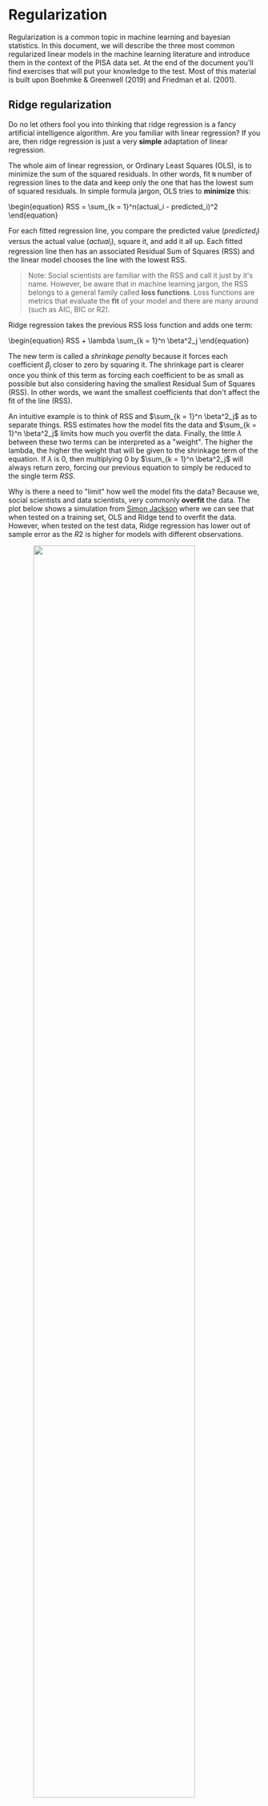 # Regularization



Regularization is a common topic in machine learning and bayesian statistics. In this document, we will describe the three most common regularized linear models in the machine learning literature and introduce them in the context of the PISA data set. At the end of the document you'll find exercises that will put your knowledge to the test. Most of this material is built upon Boehmke & Greenwell (2019) and Friedman et al. (2001).

## Ridge regularization

Do no let others fool you into thinking that ridge regression is a fancy artificial intelligence algorithm. Are you familiar with linear regression? If you are, then ridge regression is just a very **simple** adaptation of linear regression. 

The whole aim of linear regression, or Ordinary Least Squares (OLS), is to minimize the sum of the squared residuals. In other words, fit `N` number of regression lines to the data and keep only the one that has the lowest sum of squared residuals. In simple formula jargon, OLS tries to **minimize** this:

\begin{equation}
RSS = \sum_{k = 1}^n(actual_i - predicted_i)^2
\end{equation}

For each fitted regression line, you compare the predicted value ($predicted_i$) versus the actual value ($actual_i$), square it, and add it all up. Each fitted regression line then has an associated Residual Sum of Squares (RSS) and the linear model chooses the line with the lowest RSS.

> Note: Social scientists are familiar with the RSS and call it just by it's name. However, be aware that in machine learning jargon, the RSS belongs to a general family called  **loss functions**. Loss functions are metrics that evaluate the **fit** of your model and there are many around (such as AIC, BIC or R2).

Ridge regression takes the previous RSS loss function and adds one term:

\begin{equation}
RSS + \lambda \sum_{k = 1}^n \beta^2_j
\end{equation}

The new term is called a *shrinkage penalty* because it forces each coefficient $\beta_j$ closer to zero by squaring it. The shrinkage part is clearer once you think of this term as forcing each coefficient to be as small as possible but also considering having the smallest Residual Sum of Squares (RSS). In other words, we want the smallest coefficients that don't affect the fit of the line (RSS).

An intuitive example is to think of RSS and $\sum_{k = 1}^n \beta^2_j$ as to separate things. RSS estimates how the model fits the data and $\sum_{k = 1}^n \beta^2_j$ limits how much you overfit the data. Finally, the little $\lambda$ between these two terms can be interpreted as a "weight". The higher the lambda, the higher the weight that will be given to the shrinkage term of the equation. If $\lambda$ is 0, then multiplying 0 by $\sum_{k = 1}^n \beta^2_j$ will always return zero, forcing our previous equation to simply be reduced to the single term $RSS$.

Why is there a need to "limit" how well the model fits the data? Because we, social scientists and data scientists, very commonly **overfit** the data. The plot below shows a simulation from [Simon Jackson](https://drsimonj.svbtle.com/ridge-regression-with-glmnet) where we can see that when tested on a training set, OLS and Ridge tend to overfit the data. However, when tested on the test data, Ridge regression has lower out of sample error as the $R2$ is higher for models with different observations.

<img src="./figs/unnamed-chunk-1-1.png" width="80%" style="display: block; margin: auto;" />

The strength of the ridge regression comes from the fact that it compromises fitting the training data really well for improved generalization. In other words, we increase **bias** (because we force the coefficients to be smaller) for lower **variance** (but we make it more general). In other words, the whole gist behind ridge regression is penalizing very large coefficients for better generalization. 

Having that intuition in mind, the predictors of the ridge regression need to be standardized. Why is this the case? Because due to the scale of a predictor, its coefficient can be more penalized than other predictors. Suppose that you have the income of a particular person (measured in thousands per months) and time spent with their families (measured in seconds) and you're trying to predict happiness. A one unit increase in salary could be penalized much more than a one unit increase in time spent with their families **just** because a one unit increase in salary can be much bigger due to it's metric.

In R, you can fit a ridge regression (and nearly all other machine learning models) through the `caret` package. Let's load the packages that we will work with and read the data:


```r
library(caret) # Fitting machine learning models
library(rsample) # Create data partitions
library(vip) # For figuring out important variables for prediction

data_link <- "https://raw.githubusercontent.com/cimentadaj/ml_socsci/master/data/pisa_us_2018.csv"
pisa <- read.csv(data_link)
```

First thing we do is separate the training and test data. All of our modelling will be performed on the training data and the test data is saved for later (the test data must be completely ignored until you have your final tuned model).


```r
# Separate training/testing split

# Place a seed for reproducing the results
set.seed(23141)
split_pisa <- initial_split(data = pisa, prop = .7)
pisa_test <- testing(split_pisa)
pisa_train <- training(split_pisa)
```

The ridge regression has a parameter called `lambda` which needs to be set by us. `lambda` is the "weight" term in the ridge equation, which controls how much weight do we want to give to the "shrinkage penalty". If this lambda is 0, it means we attach **no** weight to the penalty term and swe will get the same result over OLS. Let's try that:


```r
############################# Ridge regression ################################
###############################################################################

ridge_grid <- data.frame(
  # Here we specify the lambda to be zero
  lambda = 0,
  # Here we specify the type of penalized regression: 0 is ridge regression
  alpha = 0
)

# The train function accepts several arguments
ridge_mod <- train(
  # math_score is the dependen variable and all other are independent variables
  math_score ~ MISCED + FISCED + HISEI + REPEAT + IMMIG + DURECEC + BSMJ,
  # The training data
  data = pisa_train,
  # The R package that runs the ridge regression
  method = "glmnet",
  # Here is where we pass the lambda argument
  tuneGrid = ridge_grid,
  lambda = 0,
  # Here is where the function standardizes the predictors before
  # fitting the models
  preProc = c("center", "scale"),
  trControl = trainControl(method = "none")
)

# Get ridge coefficients
res <- ridge_mod$finalModel
ridge_coef <- predict(res, s = 0, type = "coefficients")

############################# Linear model ####################################
###############################################################################

iv_vars <- c("MISCED", "FISCED", "HISEI", "REPEAT", "IMMIG", "DURECEC", "BSMJ")
pisa_tst <- pisa_train
pisa_tst[iv_vars] <- scale(pisa_tst[iv_vars])

lm_coef <- coef(
  lm(math_score ~ MISCED + FISCED + HISEI + REPEAT + IMMIG + DURECEC + BSMJ,
     data = pisa_tst)
)

############################# Comparing model #################################
###############################################################################

comparison <-
  data.frame(coefs = names(lm_coef),
             `Linear coefficients` = unname(round(lm_coef, 2)),
             `Ridge coefficients` = round(as.vector(ridge_coef), 2))

knitr::kable(comparison)
```



coefs          Linear.coefficients   Ridge.coefficients
------------  --------------------  -------------------
(Intercept)                 473.05               473.05
MISCED                        2.94                 2.94
FISCED                       11.78                11.78
HISEI                        18.07                18.07
REPEAT                      -22.09               -22.09
IMMIG                         6.01                 6.01
DURECEC                       0.55                 0.55
BSMJ                         10.62                10.62

Coming from a social science background, it might seem counterintuitive that the researcher has to specify tuning parameters for the model. In traditional social science statistics, models usually estimate similar values internally and the user doesn't have to think about them. However, there are strategies already implemented to explore the combination of many possible values. With our previous example, we just have to add a number of lambda values and `train` will find the best one:


```r
set.seed(663421)

ridge_grid <- data.frame(
  # Here we specify the lambda to several possible values
  lambda = seq(0, 3, length.out = 300),
  # Here we specify the type of penalized regression: 0 is ridge regression
  alpha = 0
)

ridge_mod <- train(
  math_score ~ MISCED + FISCED + HISEI + REPEAT + IMMIG + DURECEC + BSMJ,
  data = pisa_train,
  method = "glmnet",
  tuneGrid = ridge_grid,
  preProc = c("center", "scale"),
  # Performs cross validation through all grid parameters
  trControl = trainControl(method = "cv", number = 5)
)

plot(ridge_mod$finalModel, xvar = "lambda", label = TRUE)
```

<img src="./figs/unnamed-chunk-5-1.png" width="80%" style="display: block; margin: auto;" />

Here we can see how our coefficients are affected by increasing weight of the `lambda` parameter. And we can figure out the best lambda inspecting `bestTune` inside `ridge_mod`:


```r
best_lambda_ridge <- ridge_mod$bestTune$lambda
best_lambda_ridge
```

```
## [1] 2.67893
```

However, there's no need to rerun the model with this optimal value; since `train` **had** to run that model, it saves it as the most optimal:


```r
holdout_ridge <-
  RMSE(
    predict(ridge_mod, pisa_test, s = best_lambda_ridge),
    pisa_test$math_score
  )

train_rmse_ridge <-
  ridge_mod$results %>%
  filter(lambda == best_lambda_ridge) %>%
  pull(RMSE)

c(holdout_rmse = holdout_ridge, train_rmse = train_rmse_ridge)
```

```
## holdout_rmse   train_rmse 
##     79.11585     76.37490
```

The holdout RMSE will always be higher than the training RMSE as the training set nearly always **memorizes** the data better for the training.

## Lasso regularization

The Lasso regularization is very similar to the ridge regularization where only one thing changes: the penalty term. Instead of squaring the coefficients in the penalty term, the lasso regularization takes the absolute value of the coefficient.

\begin{equation}
RSS + \lambda \sum_{k = 1}^n |\beta_j|
\end{equation}

Althought it might not be self-evident from this, the lasso reguralization has an important distinction: it can force a coefficient to be zero. This means that lasso does a selection of variables which have big coefficients while not compromising the RSS of the model. The problem with ridge regression is that as the number of variables increases, the training error will almost always decrease but the test error will not.

For example, if we define the same model from above using a lasso, you'll see that it forces coefficients to be **exactly zero** if they don't add anything relative to the RSS of the model. This means that variables which do not add anything to the model will be excluded unless they add explanatory power that compensates the size of their coefficient. Here's the same lasso example:



```r
set.seed(663421)

lasso_grid <- data.frame(
  # Here we specify the lambda to several possible values
  lambda = seq(0, 3, length.out = 300),
  # Here we specify the type of penalized regression: 1 is lasso regression
  alpha = 1
)

lasso_mod <- train(
  math_score ~ MISCED + FISCED + HISEI + REPEAT + IMMIG + DURECEC + BSMJ,
  data = pisa_train,
  method = "glmnet",
  tuneGrid = lasso_grid,
  preProc = c("center", "scale"),
  trControl = trainControl(method = "cv")
)

plot(lasso_mod$finalModel, xvar = "lambda", label = TRUE)
```

<img src="./figs/unnamed-chunk-8-1.png" width="80%" style="display: block; margin: auto;" />

In contrast to the ridge regression, where coefficients are forced to be close to zero, the lasso penalty actually forces some coefficients **to be zero**. This property means that the lasso makes a **selection of the variables with the higher coefficients** and eliminates those which do not have a strong relationship. Lasso is usually better at model interpretation because it removes redundant variables while ridge can be useful if you want to keep a number of variables in the model, despite them being weak predictors (as controls, for example).

The lasso actually works exactly as the ridge in the `caret` package, meaning that it automatically checks the most optimal value for lambda:


```r
best_lambda_lasso <- lasso_mod$bestTune$lambda
best_lambda_lasso
```

```
## [1] 0.1906355
```

To actually check the final model and which variables are kept, we can access it:


```r
holdout_lasso <-
  RMSE(
    predict(lasso_mod, pisa_test, s = best_lambda_lasso),
    pisa_test$math_score
  )

train_rmse_lasso <-
  lasso_mod$results %>%
  filter(lambda == best_lambda_lasso) %>%
  pull(RMSE)

c(holdout_rmse = holdout_lasso, train_rmse = train_rmse_lasso)
```

```
## holdout_rmse   train_rmse 
##     79.13141     76.31036
```

So far, we can check which model is performing better:


```r
model_comparison <-
  data.frame(
    type = c("test RMSE", "training RMSE"),
    ridge = c(holdout_ridge, train_rmse_ridge),
    lasso = c(holdout_lasso, train_rmse_lasso)
  )

model_comparison
```

```
##            type    ridge    lasso
## 1     test RMSE 79.11585 79.13141
## 2 training RMSE 76.37490 76.31036
```

Currently the ridge regression has a very minor advantaged over the lasso yet the difference is probably within the margin of error. Depending on your aim, you might want to choose either of the models. For example, if our models contained a lot of variables, lasso might be more interpretable as it reduces the number of variables. However, if you have reasons to believe that keeping all variables in the model is important, then ridge provides an advantage.

## Elastic Net regularization

If you're aware of ridge and lasso, then elastic net regularization is a logical step. Elastic Net (the name sounds fancy, but it is also an adaptation of OLS) combines both penalties to form one single equation.

Here we define our ridge penalty:

$$ridge = \lambda \sum_{k = 1}^n |\beta_j|$$

And here we define our lasso penalty:

$$lasso = \lambda \sum_{k = 1}^n \beta_j^2$$

Elastic net regularization is the addition of these two penalties in comparison to the RSS:

$$RSS + lasso + ridge$$

I think the best explanation for elastic net reguarlization comes from Boehmke & Greenwell (2019):

> Although lasso models perform feature selection, when two strongly correlated features are pushed towards zero, one may be pushed fully to zero while the other remains in the model. Furthermore, the process of one being in and one being out is not very systematic. In contrast, the ridge regression penalty is a little more effective in systematically handling correlated features together. Consequently, the advantage of the elastic net penalty is that it enables effective regularization via the ridge penalty with the feature selection characteristics of the lasso penalty.

Essentially, you now have two tuning parameters. In the grid of values, instead of specifying an alpha of `0` (ridge) or `1` (lasso), `caret` will slide through several values of `alpha` ranging from 0 to 1 and compare that to several values of `lambda`.

However, `train` can already take care of this and calculate the most optimal value automatically with specifying a grid of values:


```r
set.seed(663421)

elnet_mod <- train(
  math_score ~ MISCED + FISCED + HISEI + REPEAT + IMMIG + DURECEC + BSMJ,
  data = pisa_train,
  method = "glmnet",
  preProc = c("center", "scale"),
  trControl = trainControl(method = "cv"),
  # Here 25 means that it will try 25 values of
  # alpha and then N numbers of alpha
  tuneLength = 25
)

best_lambda_elnet <- elnet_mod$bestTune$lambda

holdout_elnet <-
  RMSE(
    predict(elnet_mod, pisa_test),
    pisa_test$math_score
  )

train_rmse_elnet <-
  elnet_mod$results %>%
  filter(alpha == elnet_mod$bestTune$alpha, lambda == best_lambda_elnet) %>%
  pull(RMSE)

c(holdout_rmse = holdout_elnet, train_rmse = train_rmse_elnet)
```

```
## holdout_rmse   train_rmse 
##     79.12763     76.31005
```

The RMSE of the elastic net is somewhat lower than then ridge and lasso but also probably within the margin of error. Let's compare it visually:


```r
model_comparison$elnet <- c(holdout_elnet, train_rmse_elnet)
model_comparison
```

```
##            type    ridge    lasso    elnet
## 1     test RMSE 79.11585 79.13141 79.12763
## 2 training RMSE 76.37490 76.31036 76.31005
```

```r
model_comparison %>%
  pivot_longer(-type) %>%
  ggplot(aes(name, value, color = type, group = type)) +
  geom_point(position = "dodge") +
  geom_line() +
  scale_y_continuous(name = "RMSE") +
  scale_x_discrete(name = "Models") +
  theme_minimal()
```

<img src="./figs/unnamed-chunk-13-1.png" width="80%" style="display: block; margin: auto;" />

## Exercises

The [Fragile Families Challenge](https://www.fragilefamilieschallenge.org/) is a study that aimed to predict a series of indicators of children at age 15 only using data from ages 0 to 9. With this challenge, the principal investigators wanted to test whether skills such as cognitive and non-cognitive abilities were correctly predicted. With that idea in mind, they were interested in following up children that beat the 'predictions': those children that exceeded the model's prediction, for example given their initial conditions.

Using a similarly constructed non-cognitive proxy, I've created a non-cognitive index using the PISA 2018 for the United States which is the average of the questions:

- ST182Q03HA - I find satisfaction in working as hard as I can.
- ST182Q04HA - Once I start a task, I persist until it is finished.
- ST182Q05HA - Part of the enjoyment I get from doing things is when I improve on my past performance.
- ST182Q06HA - If I am not good at something, I would rather keep struggling to master it than move on to something I may [...]

The scale of the index goes from 1 to 4, where 4 the student strongly agrees and 1 is they completely disagree. In other words, this index shows that the higher the value, the higher the non cognitive skills.

In these series of exercises you will have to try different models that predict this index of non-cognitive skills, choose the best model and look at the most important variables.

### Split the data into test/training data

Remember to set the seed to `2341` so that everyone can compare their results.



### Run a ridge regression with non-cognitive as the dependent variable

Use as many variables as you want (you can reuse the previous variables from the examples or pick all of them). A formula of the like `noncogn ~ .` will regress `noncogn` on all variables.


```r
# 1) Define ridge grid of values for lambda
ridge_grid <- data.frame(
  lambda = 
  alpha = 0
)

# 2) Use the train function to train the model on the *training set*

# 3) Extract the best lambda and calculate the RMSE on the test set

# 4) Extract the RMSE of the training set

# 5) Compare both holdout and training RMSE
```



### Which are the most important variables?

Comment on their coefficients and whether they make sense to be included in the model.



### Run a lasso regression with the same specification as above


```r
# Define ridge grid of values for lambda
lasso_grid <- data.frame(
  lambda = 
  alpha = 1
)

# Reproduce previous steps
```



Which model is performing better? Ridge or Lasso? Are the same variables the strongest predictors across models? Which variables are the strongest predictors?

### Run an elastic net regression on non cognitive skills

Since `train` already takes care of trying all possible values, there's no need to pass a grid of lambda values. It is only needed to set the `tuneLength` to a number of alpha values.



## Bibliography

Boehmke, B., & Greenwell, B. M. (2019). Hands-On Machine Learning with R. CRC Press.

Friedman, J., Hastie, T., & Tibshirani, R. (2001). The elements of statistical learning (Vol. 1, No. 10). New York: Springer series in statistics.

